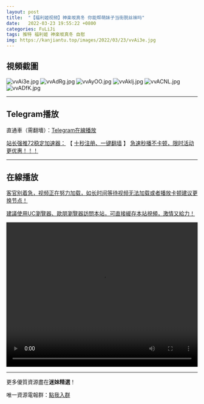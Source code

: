 ```yaml
---
layout: post
title:  "【福利姬视频】神楽坂真冬 你能帮萌妹子当街脱丝袜吗"
date:   2022-03-23 19:55:22 +0800
categories: FuLiJi
tags: 推特 福利姬 神楽坂真冬 自慰
img: https://kanjiantu.top/images/2022/03/23/vvAi3e.jpg
---
```



## 視頻截圖

![vvAi3e.jpg](https://kanjiantu.top/images/2022/03/23/vvAi3e.jpg)
![vvAdRg.jpg](https://kanjiantu.top/images/2022/03/23/vvAdRg.jpg)
![vvAyOO.jpg](https://kanjiantu.top/images/2022/03/23/vvAyOO.jpg)
![vvAklj.jpg](https://kanjiantu.top/images/2022/03/23/vvAklj.jpg)
![vvACNL.jpg](https://kanjiantu.top/images/2022/03/23/vvACNL.jpg)
![vvADfK.jpg](https://kanjiantu.top/images/2022/03/23/vvADfK.jpg)

* * *
## Telegram播放

直通車（需翻墻）：[Telegram在線播放](https://t.me/mimeijingxuan/285)

<u>站长强推72稳定加速器：</u> 【 [十秒注册、一键翻墙](https://72vpn.xyz/#/register?code=mimei) 】
<u>  急速秒播不卡顿，限时活动更优惠！！！</u>
* * *
## 在線播放
<u>客官别着急，视频正在努力加载，如长时间等待视频无法加载或者播放卡顿建议更换节点！</u>

<u>建議使用UC瀏覽器、歐朋瀏覽器訪問本站，可直接緩存本站視頻，激情又給力！</u>
<center><video src="https://cdn.publer.io/uploads/videos/6245e7dfdb279736bfa807ac/d920ef9f0d4b7fc5a3e5491dee17e96d.mp4" width="100%" height="380px" controls="controls"></video></center>


* * *
更多優質資源盡在**迷妹精選**！

唯一資源電報群：[點我入群](https://t.me/mimeijingxuan)


